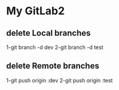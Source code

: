 # My GitLab2 
## delete Local branches
1-git branch -d dev
2-git branch -d test
## delete Remote branches
1-git push origin :dev
2-git push origin :test
